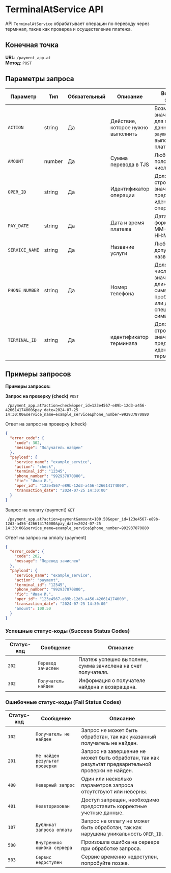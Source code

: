 # TerminalAtService API

API `TerminalAtService` обрабатывает операции по переводу через терминал, такие как проверка и осуществление платежа.

## Конечная точка

**URL**: `/payment_app.at`  
**Метод**: `POST`

## Параметры запроса

| Параметр       | Тип    | Обязательный | Описание                          | Возможные значения               |
|----------------|--------|--------------|-----------------------------------|----------------------------------|
| `ACTION`       | string | Да           | Действие, которое нужно выполнить | Возможные значения: `check` для проверки данных или `payment` для выполнения платежа.|
| `AMOUNT`       | number | Да           | Сумма перевода в TJS              | Любое положительное число        |
| `OPER_ID`      | string | Да           | Идентификатор операции            | Должен быть строковым значением, представляющим идентификатор операции.                             |
| `PAY_DATE`       | string | Да           | Дата и время платежа              | Дата и время в формате YYYY-MM-DD HH:MM:SS |
| `SERVICE_NAME` | string | Да           | Название услуги                   | Любое допустимое название услуги |
| `PHONE_NUMBER` | string | Да           | Номер телефона                    | Должен быть числовым значением длиной ровно 12 символов без пробелов, тире или других специальных символов.|
| `TERMINAL_ID`  | string | Да           | идентификатор терминала           | Должен быть строковым значением, представляющим идентификатор терминала.                             |

## Примеры запросов

**Примеры запросов:**

**Запрос на проверку (check)** `POST`

```HTTP
 /payment_app.at?action=check&oper_id=123e4567-e89b-12d3-a456-426614174000&pay_date=2024-07-25 14:30:00&service_name=example_service&phone_number=992937870880
```

Ответ на запрос на проверку (check)

```json
{
  "error_code": {
    "code": 302,
    "message": "Получатель найден"
  },
  "payload": {
    "service_name": "example_service",
    "action": "check",
    "terminal_id": "12345",
    "phone_number": "992937870880",
    "fio": "Иван И.",
    "oper_id": "123e4567-e89b-12d3-a456-426614174000",
    "transaction_date": "2024-07-25 14:30:00"
  }
}
```

Запрос на оплату (payment) `GET`

```HTTP
 /payment_app.at?action=payment&amount=100.50&oper_id=123e4567-e89b-12d3-a456-426614174000&pay_date=2024-07-25 14:30:00&service_name=example_service&phone_number=992937870880
```

Ответ на запрос на оплату (payment)

```json
{
  "error_code": {
    "code": 202,
    "message": "Перевод зачислен"
  },
  "payload": {
    "service_name": "example_service",
    "action": "payment",
    "terminal_id": "12345",
    "phone_number": "992937870880",
    "fio": "Иван И.",
    "oper_id": "123e4567-e89b-12d3-a456-426614174000",
    "transaction_date": "2024-07-25 14:30:00"
    "amount": 100.50
  }
}
```

### Успешные статус-коды (Success Status Codes)

| Статус-код | Сообщение                 | Описание                                                   |
|------------|---------------------------|------------------------------------------------------------|
| `202`      | `Перевод зачислен`        | Платеж успешно выполнен, сумма зачислена на счет получателя. |
| `302`      | `Получатель найден`       | Информация о получателе найдена и возвращена.              |

### Ошибочные статус-коды (Fail Status Codes)

| Статус-код | Сообщение                                | Описание                                                                                                 |
|------------|------------------------------------------|----------------------------------------------------------------------------------------------------------|
| `102`      | `Получатель не найден`                   | Запрос не может быть обработан, так как указанный получатель не найден.|
| `201`      | `Не найден результат проверки`           | Запрос на завершение не может быть обработан, так как результат предварительной проверки не найден.|
| `400`      | `Неверный запрос`                        | Один или несколько параметров запроса отсутствуют или неверны.  |
| `401`      | `Неавторизован`                          | Доступ запрещен, необходимо предоставить корректные учетные данные. |
| `107`      | `Дубликат запроса оплаты`                | Запрос на оплату не может быть обработан, так как нарушена уникальность `OPER_ID`.|
| `500`      | `Внутренняя ошибка сервера`              | Произошла ошибка на сервере при обработке запроса.              |
| `503`      | `Сервис недоступен`                      | Сервис временно недоступен, попробуйте позже.                   |
